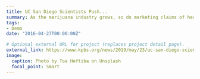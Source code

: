 ```yaml
---
title: UC San Diego Scientists Push...
summary: As the marijuana industry grows, so do marketing claims of health benefits from cannabis use. Now...
tags:
- Demo
date: "2016-04-27T00:00:00Z"

# Optional external URL for project (replaces project detail page).
external_link: https://www.kpbs.org/news/2019/may/23/uc-san-diego-scientists-push-regulations-marijuana/
image:
  caption: Photo by Toa Heftiba on Unsplash
  focal_point: Smart
---
```

